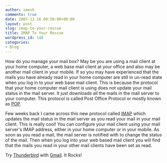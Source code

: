 ```yaml
---
author: imesh
comments: true
date: 2007-12-16 09:50:00+00:00
layout: post
slug: imap-to-your-rescue
title: IMAP To Your Rescue
wordpress_id: 148
categories:
- Blog
---
```


How do you manage your mail box? May be you are using a mail client at your home computer, a web base mail client at your office and also may be another mail client in your mobile. If so you may have experienced that the mails you have already read in your home computer are still in un-read state when you log in to your web base mail client. This is because the protocol that your home computer mail client is using does not update your mail status in the mail server. It just downloads all the mails in the mail server to your computer. This protocol is called Post Office Protocol or mostly known as [POP](http://en.wikipedia.org/wiki/Post_Office_Protocol).

Few weeks back I came across this new protocol called [IMAP](http://en.wikipedia.org/wiki/Imap) which updates the mail status in the mail server as you read your mail in your mail client. This is really cool! You can configure your mail client using your mail server's IMAP address, either in your home computer or in your mobile. As soon as you read a mail, the mail server is notified with to change the status of the mail. Then when you log into your web based mail client you will find that the mails you read in your other mail clients have been set as read.

Try [Thunderbird](http://www.mozilla.com/thunderbird) with [Gmail](http://www.gmail.com/). It Rocks!

